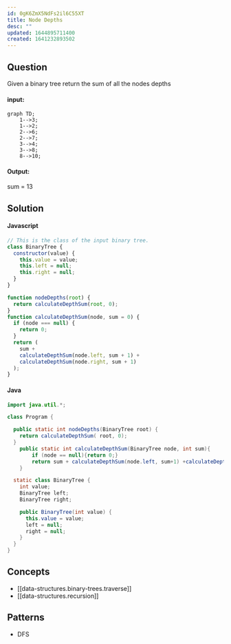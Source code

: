 ```yaml
---
id: 0gK6ZmX5NdFs2il6C55XT
title: Node Depths
desc: ""
updated: 1644895711400
created: 1641232893502
---
```


## Question

Given a binary tree return the sum of all the nodes depths

#### input:

```mermaid
graph TD;
    1-->3;
    1-->2;
    2-->6;
    2-->7;
    3-->4;
    3-->8;
    8-->10;
```

#### Output:

sum = 13

## Solution

#### Javascript

```javascript
// This is the class of the input binary tree.
class BinaryTree {
  constructor(value) {
    this.value = value;
    this.left = null;
    this.right = null;
  }
}

function nodeDepths(root) {
  return calculateDepthSum(root, 0);
}
function calculateDepthSum(node, sum = 0) {
  if (node === null) {
    return 0;
  }
  return (
    sum +
    calculateDepthSum(node.left, sum + 1) +
    calculateDepthSum(node.right, sum + 1)
  );
}
```

#### Java

```java
import java.util.*;

class Program {

  public static int nodeDepths(BinaryTree root) {
    return calculateDepthSum( root, 0);
  }
	public static int calculateDepthSum(BinaryTree node, int sum){
		if (node == null){return 0;}
		return sum + calculateDepthSum(node.left, sum+1) +calculateDepthSum(node.right, sum+1);
	}

  static class BinaryTree {
    int value;
    BinaryTree left;
    BinaryTree right;

    public BinaryTree(int value) {
      this.value = value;
      left = null;
      right = null;
    }
  }
}

```

## Concepts

- [[data-structures.binary-trees.traverse]]
- [[data-structures.recursion]]

## Patterns

- DFS

